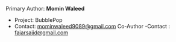 Primary Author: **Momin Waleed**

- Project: BubblePop
- Contact: mominwaleed9089@gmail.com
Co-Author
-Contact : fajarsajid@gmail.com
